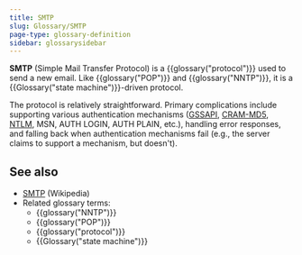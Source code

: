 ```yaml
---
title: SMTP
slug: Glossary/SMTP
page-type: glossary-definition
sidebar: glossarysidebar
---
```


**SMTP** (Simple Mail Transfer Protocol) is a {{glossary("protocol")}} used to send a new email. Like {{glossary("POP")}} and {{glossary("NNTP")}}, it is a {{Glossary("state machine")}}-driven protocol.

The protocol is relatively straightforward. Primary complications include supporting various authentication mechanisms ([GSSAPI](https://en.wikipedia.org/wiki/Generic_Security_Services_Application_Program_Interface), [CRAM-MD5](https://en.wikipedia.org/wiki/CRAM-MD5), [NTLM](https://en.wikipedia.org/wiki/NTLM), MSN, AUTH LOGIN, AUTH PLAIN, etc.), handling error responses, and falling back when authentication mechanisms fail (e.g., the server claims to support a mechanism, but doesn't).

## See also

- [SMTP](https://en.wikipedia.org/wiki/SMTP) (Wikipedia)
- Related glossary terms:
  - {{glossary("NNTP")}}
  - {{glossary("POP")}}
  - {{glossary("protocol")}}
  - {{Glossary("state machine")}}
